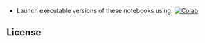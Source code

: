 
- Launch executable versions of these notebooks using: [![Colab](https://colab.research.google.com/assets/colab-badge.svg)](https://colab.research.google.com/github/DEofWs/-Python-Handbook-/notebooks/py11.ipynb)





## License
